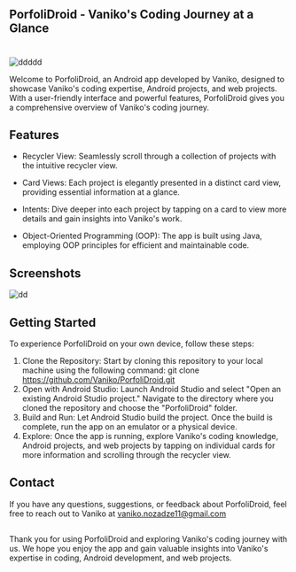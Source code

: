 ## PorfoliDroid - Vaniko's Coding Journey at a Glance

#
![ddddd](https://github.com/vanikonozadze/PortfoliDroid/assets/115501603/061f2dea-1d01-482a-9a82-22aa0ecbf863)

Welcome to PorfoliDroid, an Android app developed by Vaniko,
designed to showcase Vaniko's coding expertise, Android projects,
and web projects. With a user-friendly interface and powerful features,
PorfoliDroid gives you a comprehensive overview of Vaniko's coding journey.

## Features
* Recycler View: Seamlessly scroll through a collection of projects with the intuitive recycler view.

* Card Views: Each project is elegantly presented in a distinct card view, providing essential information at a glance.

* Intents: Dive deeper into each project by tapping on a card to view more details and gain insights into Vaniko's work.

* Object-Oriented Programming (OOP): The app is built using Java, employing OOP principles for efficient and maintainable code.

## Screenshots

![dd](https://github.com/vanikonozadze/PortfoliDroid/assets/115501603/38a87ee4-26a3-4907-b34f-3df3d0d585d2)

## Getting Started
To experience PorfoliDroid on your own device, follow these steps:

1) Clone the Repository:
Start by cloning this repository to your local machine using the following command: git clone https://github.com/Vaniko/PorfoliDroid.git
2) Open with Android Studio:
Launch Android Studio and select "Open an existing Android Studio project."
Navigate to the directory where you cloned the repository and choose the "PorfoliDroid" folder.
3) Build and Run:
Let Android Studio build the project. Once the build is complete, run the app on an emulator or a physical device.
4) Explore:
Once the app is running, explore Vaniko's coding knowledge, Android projects,
and web projects by tapping on individual cards for more information and scrolling through the recycler view.


## Contact
If you have any questions, suggestions, or feedback about PorfoliDroid, feel free to reach out to Vaniko at vaniko.nozadze11@gmail.com

## 

Thank you for using PorfoliDroid and exploring Vaniko's coding journey with us.
We hope you enjoy the app and gain valuable insights into Vaniko's expertise in coding, Android development, and web projects.


